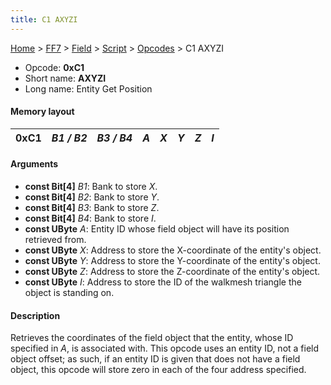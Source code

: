 ```yaml
---
title: C1 AXYZI
---
```


[Home](../../../../Main%20Page.md.md) > [FF7](../../../../FF7.md) > [Field](../../../Field.md) > [Script](../../Script.md) > [Opcodes](../Opcodes.md) > C1 AXYZI

-   Opcode: **0xC1**
-   Short name: **AXYZI**
-   Long name: Entity Get Position

#### Memory layout

| 0xC1 | *B1 / B2* | *B3 / B4* | *A* | *X* | *Y* | *Z* | *I* |
|------|-----------|-----------|-----|-----|-----|-----|-----|

#### Arguments

-   **const Bit\[4\]** *B1*: Bank to store *X*.
-   **const Bit\[4\]** *B2*: Bank to store *Y*.
-   **const Bit\[4\]** *B3*: Bank to store *Z*.
-   **const Bit\[4\]** *B4*: Bank to store *I*.
-   **const UByte** *A*: Entity ID whose field object will have its
    position retrieved from.
-   **const UByte** *X*: Address to store the X-coordinate of the
    entity's object.
-   **const UByte** *Y*: Address to store the Y-coordinate of the
    entity's object.
-   **const UByte** *Z*: Address to store the Z-coordinate of the
    entity's object.
-   **const UByte** *I*: Address to store the ID of the walkmesh
    triangle the object is standing on.

#### Description

Retrieves the coordinates of the field object that the entity, whose ID
specified in *A*, is associated with. This opcode uses an entity ID, not
a field object offset; as such, if an entity ID is given that does not
have a field object, this opcode will store zero in each of the four
address specified.
